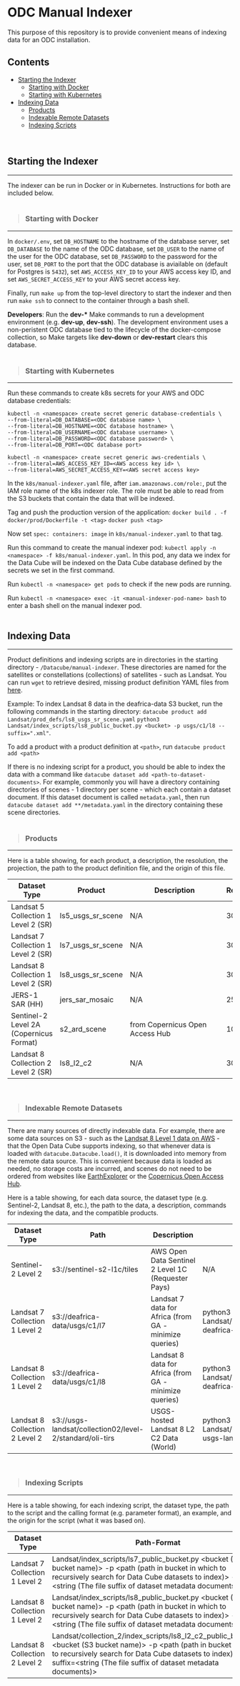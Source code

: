 # ODC Manual Indexer

This purpose of this repository is to provide convenient means of indexing data for an ODC installation.

## Contents

* [Starting the Indexer](#starting)
    * [Starting with Docker](#starting_docker)
    * [Starting with Kubernetes](#starting_k8s)
* [Indexing Data](#indexing)
    * [Products](#products)
    * [Indexable Remote Datasets](#indexable_remote_datasets)
    * [Indexing Scripts](#indexing_scripts)
<br>

## <a name="starting"></a> Starting the Indexer
-------

The indexer can be run in Docker or in Kubernetes. Instructions for both are included below.
<br><br>

>### <a name="starting_docker"></a> Starting with Docker 
-------

In `docker/.env`, set `DB_HOSTNAME` to the hostname of the database server, set `DB_DATABASE` to the name of the ODC database, set `DB_USER` to the name of the user for the ODC database, set `DB_PASSWORD` to the password for the user, set `DB_PORT` to the port that the ODC database is aviailable on (default for Postgres is `5432`), set `AWS_ACCESS_KEY_ID` to your AWS access key ID, and set `AWS_SECRET_ACCESS_KEY` to your AWS secret access key.

Finally, run `make up` from the top-level directory to start the indexer and then run `make ssh` to connect to the container through a bash shell.

**Developers**: Run the **dev-\*** Make commands to run a development environment (e.g. **dev-up**, **dev-ssh**). The development environment uses a non-peristent ODC database tied to the lifecycle of the docker-compose collection, so Make targets like **dev-down** or **dev-restart** clears this database.
<br><br>

>### <a name="starting_k8s"></a> Starting with Kubernetes
-------

Run these commands to create k8s secrets for your AWS and ODC database credentials:
```
kubectl -n <namespace> create secret generic database-credentials \
--from-literal=DB_DATABASE=<ODC database name> \
--from-literal=DB_HOSTNAME=<ODC database hostname> \
--from-literal=DB_USERNAME=<ODC database username> \
--from-literal=DB_PASSWORD=<ODC database password> \
--from-literal=DB_PORT=<ODC database port>
```
```
kubectl -n <namespace> create secret generic aws-credentials \
--from-literal=AWS_ACCESS_KEY_ID=<AWS access key id> \
--from-literal=AWS_SECRET_ACCESS_KEY=<AWS secret access key>
```

In the `k8s/manual-indexer.yaml` file, after `iam.amazonaws.com/role:`, put the IAM role name of the k8s indexer role. The role must be able to read from the S3 buckets that contain the data that will be indexed.

Tag and push the production version of the application:
`docker build . -f docker/prod/Dockerfile -t <tag>`
`docker push <tag>`

Now set `spec: containers: image` in `k8s/manual-indexer.yaml` to that tag.

Run this command to create the manual indexer pod: `kubectl apply -n <namespace> -f k8s/manual-indexer.yaml`. In this pod, any data we index for the Data Cube will be indexed on the Data Cube database defined by the secrets we set in the first command.

Run `kubectl -n <namespace> get pods` to check if the new pods are running.

Run `kubectl -n <namespace> exec -it <manual-indexer-pod-name> bash` to enter a bash shell on the manual indexer pod.
<br><br>

## <a name="indexing"></a> Indexing Data
-------

Product definitions and indexing scripts are in directories in the starting directory - `/Datacube/manual-indexer`. These directories are named for the satellites or constellations (collections) of satellites - such as Landsat. You can run `wget` to retrieve desired, missing product definition YAML files from [here](https://github.com/opendatacube/datacube-core/tree/develop/docs/config_samples/dataset_types).

Example: To index Landsat 8 data in the deafrica-data S3 bucket, run the following commands in the starting directory:
`datacube product add Landsat/prod_defs/ls8_usgs_sr_scene.yaml`
`python3 Landsat/index_scripts/ls8_public_bucket.py <bucket> -p usgs/c1/l8 --suffix=".xml"`.

To add a product with a product definition at `<path>`, run `datacube product add <path>`

If there is no indexing script for a product, you should be able to index the data with a command like `datacube dataset add <path-to-dataset-documents>`. For example, commonly you will have a directory containing directories of scenes - 1 directory per scene - which each contain a dataset document. If this dataset document is called `metadata.yaml`, then run `datacube dataset add **/metadata.yaml` in the directory containing these scene directories.
<br><br>

>### <a name="products"></a> Products
-------

Here is a table showing, for each product, a description, the resolution, the projection, the path to the product definition file, and the origin of this file.

| Dataset Type | Product | <div style="width:200px"></div>Description | Resolution | Projection | Product Definition Path | Origin |
|-----|-----|-----|-----|-----|-----|-----|
| Landsat 5 Collection 1 Level 2 (SR) | ls5_usgs_sr_scene | N/A | 30m | EPSG:4326 | Landsat/prod_defs/ls5_usgs_sr_scene | [Origin](https://github.com/opendatacube/datacube-dataset-config/blob/master/products/ls_usgs_sr_scene.yaml) |
| Landsat 7 Collection 1 Level 2 (SR) | ls7_usgs_sr_scene | N/A | 30m | EPSG:4326 | Landsat/prod_defs/ls7_usgs_sr_scene | [Origin](https://github.com/opendatacube/datacube-dataset-config/blob/master/products/ls_usgs_sr_scene.yaml) |
| Landsat 8 Collection 1 Level 2 (SR) | ls8_usgs_sr_scene | N/A | 30m | EPSG:4326 | Landsat/prod_defs/ls8_usgs_sr_scene | [Origin](https://github.com/opendatacube/datacube-dataset-config/blob/master/products/ls_usgs_sr_scene.yaml) |
| JERS-1 SAR (HH) | jers_sar_mosaic | N/A | 25m | EPSG:4326 | JERS-1/prod_defs/jers_sar_mosaic | [Origin](https://github.com/digitalearthafrica/config/blob/master/products/jers_sar_mosaic.yaml) |
| Sentinel-2 Level 2A (Copernicus Format) | s2_ard_scene | from Copernicus Open Access Hub | 10-20m | varies | Sentinel-2/L2A/prod_defs/s2_ard_scene_prod_def.yaml | N/A |
| Landsat 8 Collection 2 Level 2 (SR) | ls8_l2_c2 | N/A | 30m | EPSG:4326 | Landsat/collection_2/prod_defs/ls8_l2_c2_public_bucket | [Origin](https://github.com/opendatacube/datacube-dataset-config/blob/master/products/ls_usgs_sr_scene.yaml) |
<br>

>### <a name="indexable_remote_datasets"></a> Indexable Remote Datasets
-------

There are many sources of directly indexable data. For example, there are some data sources on S3 - such as the [Landsat 8 Level 1 data on AWS](https://registry.opendata.aws/landsat-8/) - that the Open Data Cube supports indexing, so that whenever data is loaded with `datacube.Datacube.load()`, it is downloaded into memory from the remote data source.
This is convenient because data is loaded as needed, no storage costs are incurred, and scenes do not need to be ordered from websites like [EarthExplorer](https://earthexplorer.usgs.gov/) or the [Copernicus Open Access Hub](https://scihub.copernicus.eu/). 

Here is a table showing, for each data source, the dataset type (e.g. Sentinel-2, Landsat 8, etc.), the path to the data, a description, commands for indexing the data, and the compatible products.

| Dataset Type | Path | <div style="width:100px"></div>Description | Command | Products |
|-----|-----|-----|-----|-----|
| Sentinel-2 Level 2 | s3://sentinel-s2-l1c/tiles | AWS Open Data Sentinel 2 Level 1C (Requester Pays) | N/A | N/A |
| Landsat 7 Collection 1 Level 2 | s3://deafrica-data/usgs/c1/l7 | Landsat 7 data for Africa (from GA - minimize queries) | python3 Landsat/index_scripts/ls7_public_bucket.py deafrica-data -p usgs/c1/l7 <params> --suffix=".xml" | ls7_usgs_sr_scene |
| Landsat 8 Collection 1 Level 2 | s3://deafrica-data/usgs/c1/l8 | Landsat 8 data for Africa (from GA - minimize queries) | python3 Landsat/index_scripts/ls8_public_bucket.py deafrica-data -p usgs/c1/l8 --suffix=".xml" | ls8_usgs_sr_scene |
| Landsat 8 Collection 2 Level 2 | s3://usgs-landsat/collection02/level-2/standard/oli-tirs | USGS-hosted Landsat 8 L2 C2 Data (World) | python3 Landsat/index_scripts/ls8_l2_c2_public_bucket.py usgs-landsat -p usgs/c1/l8 --suffix=".xml" | ls8_l2_c2 |

<br>

>### <a name="indexing_scripts"></a> Indexing Scripts
-------

Here is a table showing, for each indexing script, the dataset type, the path to the script and the calling format (e.g. parameter format), an example, and the origin for the script (what it was based on).

| Dataset Type | Path-Format | Example | Origin |
|-----|-----|-----|-----|
| Landsat 7 Collection 1 Level 2 | Landsat/index_scripts/ls7_public_bucket.py <bucket (S3 bucket name)> -p <path (path in bucket in which to recursively search for Data Cube datasets to index)> --suffix=<string (The file suffix of dataset metadata documents)> | ls7_public_bucket.py data-bucket -p usgs/l7 --suffix=".xml" | [Origin](https://github.com/opendatacube/datacube-dataset-config/blob/master/old-prep-scripts/ls_public_bucket.py) |
| Landsat 8 Collection 1 Level 2 | Landsat/index_scripts/ls8_public_bucket.py <bucket (S3 bucket name)> -p <path (path in bucket in which to recursively search for Data Cube datasets to index)> --suffix=<string (The file suffix of dataset metadata documents)> | ls8_public_bucket.py data-bucket -p usgs/l8 --suffix=".xml" | [Origin](https://github.com/opendatacube/datacube-dataset-config/blob/master/old-prep-scripts/ls_public_bucket.py) |
| Landsat 8 Collection 2 Level 2  | Landsat/collection_2/index_scripts/ls8_l2_c2_public_bucket.py <bucket (S3 bucket name)> -p <path (path in bucket in which to recursively search for Data Cube datasets to index)> --suffix=<string (The file suffix of dataset metadata documents)> | python3 Landsat/collection_2/index_scripts/ls8_l2_c2_public_bucket.py usgs-landsat -p collection02/level-2/standard/oli-tirs --suffix="MTL.xml" | [Landsat 7](datasets/Landsat/collection_1/indexing_scripts/ls8_public_bucket.py) |